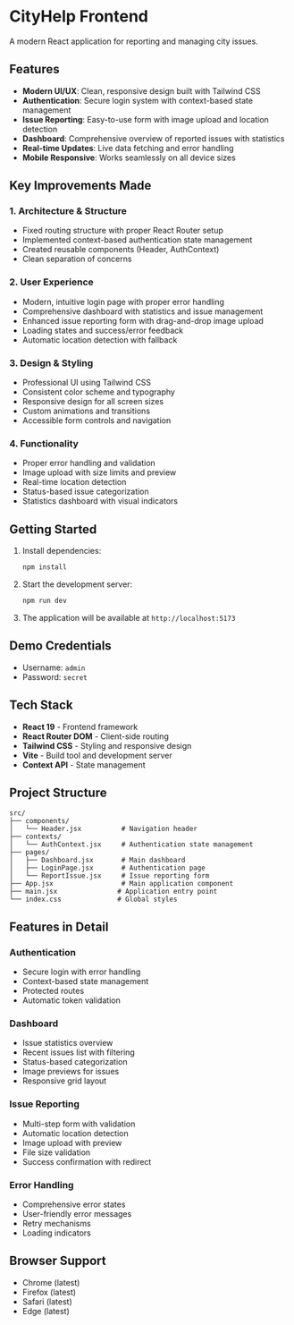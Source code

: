 # CityHelp Frontend

A modern React application for reporting and managing city issues.

## Features

- **Modern UI/UX**: Clean, responsive design built with Tailwind CSS
- **Authentication**: Secure login system with context-based state management
- **Issue Reporting**: Easy-to-use form with image upload and location detection
- **Dashboard**: Comprehensive overview of reported issues with statistics
- **Real-time Updates**: Live data fetching and error handling
- **Mobile Responsive**: Works seamlessly on all device sizes

## Key Improvements Made

### 1. **Architecture & Structure**
- Fixed routing structure with proper React Router setup
- Implemented context-based authentication state management
- Created reusable components (Header, AuthContext)
- Clean separation of concerns

### 2. **User Experience**
- Modern, intuitive login page with proper error handling
- Comprehensive dashboard with statistics and issue management
- Enhanced issue reporting form with drag-and-drop image upload
- Loading states and success/error feedback
- Automatic location detection with fallback

### 3. **Design & Styling**
- Professional UI using Tailwind CSS
- Consistent color scheme and typography
- Responsive design for all screen sizes
- Custom animations and transitions
- Accessible form controls and navigation

### 4. **Functionality**
- Proper error handling and validation
- Image upload with size limits and preview
- Real-time location detection
- Status-based issue categorization
- Statistics dashboard with visual indicators

## Getting Started

1. Install dependencies:
   ```bash
   npm install
   ```

2. Start the development server:
   ```bash
   npm run dev
   ```

3. The application will be available at `http://localhost:5173`

## Demo Credentials

- Username: `admin`
- Password: `secret`

## Tech Stack

- **React 19** - Frontend framework
- **React Router DOM** - Client-side routing
- **Tailwind CSS** - Styling and responsive design
- **Vite** - Build tool and development server
- **Context API** - State management

## Project Structure

```
src/
├── components/
│   └── Header.jsx          # Navigation header
├── contexts/
│   └── AuthContext.jsx     # Authentication state management
├── pages/
│   ├── Dashboard.jsx       # Main dashboard
│   ├── LoginPage.jsx       # Authentication page
│   └── ReportIssue.jsx     # Issue reporting form
├── App.jsx                 # Main application component
├── main.jsx               # Application entry point
└── index.css              # Global styles
```

## Features in Detail

### Authentication
- Secure login with error handling
- Context-based state management
- Protected routes
- Automatic token validation

### Dashboard
- Issue statistics overview
- Recent issues list with filtering
- Status-based categorization
- Image previews for issues
- Responsive grid layout

### Issue Reporting
- Multi-step form with validation
- Automatic location detection
- Image upload with preview
- File size validation
- Success confirmation with redirect

### Error Handling
- Comprehensive error states
- User-friendly error messages
- Retry mechanisms
- Loading indicators

## Browser Support

- Chrome (latest)
- Firefox (latest)
- Safari (latest)
- Edge (latest)